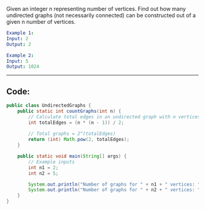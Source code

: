 Given an integer n representing number of vertices. Find out how many undirected graphs (not necessarily connected) can be constructed out of a given n number of vertices.

```yaml
Example 1:
Input: 2
Output: 2

Example 2:
Input: 5
Output: 1024
```

---

## Code:
```java
public class UndirectedGraphs {
    public static int countGraphs(int n) {
        // Calculate total edges in an undirected graph with n vertices
        int totalEdges = (n * (n - 1)) / 2;
        
        // Total graphs = 2^(totalEdges)
        return (int) Math.pow(2, totalEdges);
    }

    public static void main(String[] args) {
        // Example inputs
        int n1 = 2;
        int n2 = 5;

        System.out.println("Number of graphs for " + n1 + " vertices: " + countGraphs(n1));
        System.out.println("Number of graphs for " + n2 + " vertices: " + countGraphs(n2));
    }
}
```

